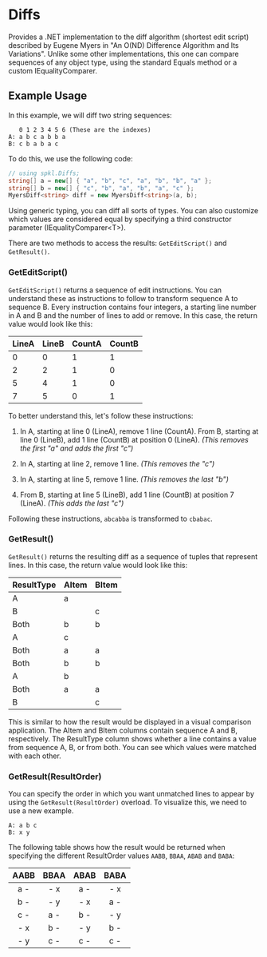# Diffs
Provides a .NET implementation to the diff algorithm (shortest edit script) described by Eugene Myers in "An O(ND) Difference Algorithm and Its Variations". Unlike some other implementations, this one can compare sequences of any object type, using the standard Equals method or a custom IEqualityComparer.

## Example Usage
In this example, we will diff two string sequences:
```
   0 1 2 3 4 5 6 (These are the indexes)
A: a b c a b b a
B: c b a b a c
```

To do this, we use the following code:
```csharp
// using spkl.Diffs;
string[] a = new[] { "a", "b", "c", "a", "b", "b", "a" };
string[] b = new[] { "c", "b", "a", "b", "a", "c" };
MyersDiff<string> diff = new MyersDiff<string>(a, b);
```
Using generic typing, you can diff all sorts of types. You can also customize which values are considered equal by specifying a third constructor parameter (IEqualityComparer&lt;T&gt;).

There are two methods to access the results: `GetEditScript()` and `GetResult()`. 

### GetEditScript()
`GetEditScript()` returns a sequence of edit instructions. You can understand these as instructions to follow to transform sequence A to sequence B. Every instruction contains four integers, a starting line number in A and B and the number of lines to add or remove. In this case, the return value would look like this:

| LineA | LineB | CountA | CountB |
|-------|-------|--------|--------|
| 0     | 0     | 1      | 1      |
| 2     | 2     | 1      | 0      |
| 5     | 4     | 1      | 0      |
| 7     | 5     | 0      | 1      |

To better understand this, let's follow these instructions:

1. In A, starting at line 0 (LineA), remove 1 line (CountA).
   From B, starting at line 0 (LineB), add 1 line (CountB) at position 0 (LineA).
   *(This removes the first "a" and adds the first "c")*

2. In A, starting at line 2, remove 1 line.
   *(This removes the "c")*

3. In A, starting at line 5, remove 1 line.
   *(This removes the last "b")*

4. From B, starting at line 5 (LineB), add 1 line (CountB) at position 7 (LineA).
   *(This adds the last "c")*

Following these instructions, `abcabba` is transformed to `cbabac`.


### GetResult()
`GetResult()` returns the resulting diff as a sequence of tuples that represent lines. In this case, the return value would look like this:

| ResultType | AItem | BItem |
|------------|-------|-------|
| A          | a     |       |
| B          |       | c     |
| Both       | b     | b     |
| A          | c     |       |
| Both       | a     | a     |
| Both       | b     | b     |
| A          | b     |       |
| Both       | a     | a     |
| B          |       | c     |

This is similar to how the result would be displayed in a visual comparison application. The AItem and BItem columns contain sequence A and B, respectively. The ResultType column shows whether a line contains a value from sequence A, B, or from both. You can see which values were matched with each other.

### GetResult(ResultOrder)
You can specify the order in which you want unmatched lines to appear by using the `GetResult(ResultOrder)` overload. To visualize this, we need to use a new example.
```
A: a b c
B: x y
```

The following table shows how the result would be returned when specifying the different ResultOrder values `AABB`, `BBAA`, `ABAB` and `BABA`:

| AABB | BBAA | ABAB | BABA |
|:----:|:----:|:----:|:----:|
| a -  | - x  | a -  | - x  |
| b -  | - y  | - x  | a -  |
| c -  | a -  | b -  | - y  |
| - x  | b -  | - y  | b -  |
| - y  | c -  | c -  | c -  |
